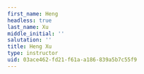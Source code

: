 ```yaml
---
first_name: Heng
headless: true
last_name: Xu
middle_initial: ''
salutation: ''
title: Heng Xu
type: instructor
uid: 03ace462-fd21-f61a-a186-839a5b7c55f9
---
```

